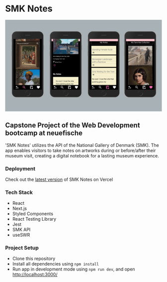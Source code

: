 # SMK Notes

![Screenshots](./public/images/Readme_Screenshots.png)

## Capstone Project of the Web Development bootcamp at neuefische

'SMK Notes' utilizes the API of the National Gallery of Denmark (SMK). The app enables visitors to take notes on artworks during or before/after their museum visit, creating a digital notebook for a lasting museum experience.

### Deployment

Check out the [latest version](https://smk-notes.vercel.app) of SMK Notes on Vercel

### Tech Stack

- React
- Next.js
- Styled Components
- React Testing Library
- Jest
- SMK API
- useSWR

### Project Setup

- Clone this repository
- Install all dependencies using `npm install`
- Run app in development mode using `npm run dev`, and open [http://localhost:3000/](http://localhost:3000/)
